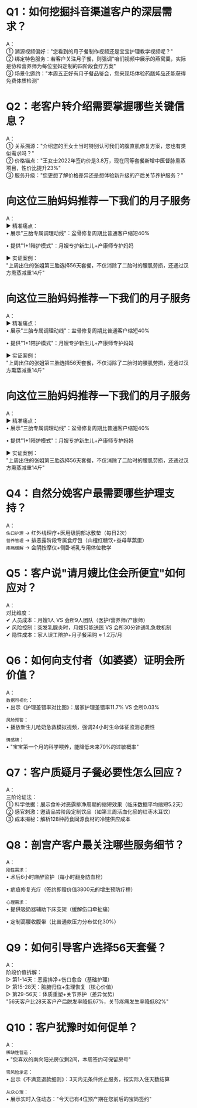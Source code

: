 
# Q1：如何挖掘抖音渠道客户的深层需求？  
A：  
① 溯源视频偏好："您看到的月子餐制作视频还是宝宝护理教学视频呢？"  
② 绑定特色服务：若客户关注月子餐，则强调"咱们视频中展示的燕窝羹，实际是协和营养师为每位宝妈定制的四阶段食疗方案"  
③ 场景化邀约："本周五正好有月子餐品鉴会，您来现场体验药膳炖品还能获得免费体质检测"


# Q2：老客户转介绍需要掌握哪些关键信息？  
A：  
① 关系溯源："介绍您的王女士当时特别认可我们的腹直肌修复方案，您也有类似需求吗？"  
② 价格锚点："王女士2022年签约价是3.8万，现在同等套餐新增中医督脉熏蒸项目，性价比提升23%"  
③ 服务升级："您更想了解价格差异还是想体验新升级的产后关节养护服务？"


# 向这位三胎妈妈推荐一下我们的月子服务
A：  
▶ 精准痛点：  
• 展示"三胎专属调理动线"：盆骨修复周期比普通客户缩短40%

• 提供"1+1陪护模式"：月嫂专护新生儿+产康师专护妈妈

▶ 实证案例：  
"上周出住的张姐第三胎选择56天套餐，不仅消除了二胎时的腰肌劳损，还通过汉方熏蒸减重14斤"

# 向这位三胎妈妈推荐一下我们的月子服务
A：  
▶ 精准痛点：  
• 展示"三胎专属调理动线"：盆骨修复周期比普通客户缩短40%

• 提供"1+1陪护模式"：月嫂专护新生儿+产康师专护妈妈

▶ 实证案例：  
"上周出住的张姐第三胎选择56天套餐，不仅消除了二胎时的腰肌劳损，还通过汉方熏蒸减重14斤"

# 向这位三胎妈妈推荐一下我们的月子服务
A：  
▶ 精准痛点：  
• 展示"三胎专属调理动线"：盆骨修复周期比普通客户缩短40%

• 提供"1+1陪护模式"：月嫂专护新生儿+产康师专护妈妈

▶ 实证案例：  
"上周出住的张姐第三胎选择56天套餐，不仅消除了二胎时的腰肌劳损，还通过汉方熏蒸减重14斤"


# Q4：自然分娩客户最需要哪些护理支持？  
A：  
`伤口护理` → 红外线理疗+医用级阴部冰敷垫（每日2次）  
`营养管理` → 排恶露阶段专属食疗包（山楂红糖饮+益母草蒸蛋）  
`疼痛缓解` → 会阴按摩仪+侧卧哺乳专用体位教学



# Q5：客户说"请月嫂比住会所便宜"如何应对？  
A：  
对比维度：  
✔ 人员成本：月嫂1人 VS 会所9人团队（医护/营养师/产康师）  
✔ 风险控制：突发乳腺炎时，月嫂只能送医 VS 会所30分钟通乳急救机制  
✔ 隐性成本：家人误工陪护+月子餐采购 ≈ 1.2万/月



# Q6：如何向支付者（如婆婆）证明会所价值？  
A：  
`数据可视化`：  
• 出示《护理差错率对比图》：居家护理差错率11.7% VS 会所0.03%

`风险预警`：  
• 播放新生儿呛奶急救模拟视频，强调24小时生命体征监测必要性

`情感牌`：  
• "宝宝第一个月的科学喂养，能降低未来70%的过敏概率"




# Q7：客户质疑月子餐必要性怎么回应？  
A：  
三阶论证法：  
① 科学依据：展示食补对恶露排净周期的缩短效果（临床数据平均缩短5.2天）  
② 感官刺激：邀请品尝阶段定制饮品（如第三周活血化瘀的红枣木耳饮）  
③ 成本揭秘：解析128种药食同源食材的冷链供应成本



# Q8：剖宫产客户最关注哪些服务细节？  
A：  
`刚性需求`：  
• 术后6小时麻醉监护（每小时翻身防血栓）

• 疤痕修复光疗（签约即赠价值3800元的增生预防疗程）

`心理需求`：  
• 提供吸奶器辅助下床支架（缓解伤口牵扯痛）

• 定制高腰收腹带（比普通款压力分布优化30%）



# Q9：如何引导客户选择56天套餐？  
A：  
阶段价值拆解：  
▷ 第1-14天：恶露排净+伤口愈合（基础护理）  
▷ 第15-28天：脏腑归位+生理恢复（核心价值）  
▷ 第29-56天：体质重塑+关节养护（差异优势）  
"56天客户比28天客户产后脱发率降低67%，关节疼痛发生率降低82%"



# Q10：客户犹豫时如何促单？  
A：  
`稀缺性营造`：  
• "您喜欢的南向阳光房仅剩2间，本周签约可保留房号"

`零风险承诺`：  
• 出示《不满意退款细则》：3天内无条件终止服务，按实际入住天数结算

`从众心理`：  
• 展示实时入住动态："今天已有4位预产期在您前后的宝妈签约"
